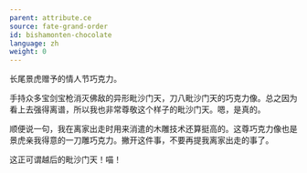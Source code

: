 ```yaml
---
parent: attribute.ce
source: fate-grand-order
id: bishamonten-chocolate
language: zh
weight: 0
---
```


长尾景虎赠予的情人节巧克力。

手持众多宝剑宝枪消灭佛敌的异形毗沙门天，刀八毗沙门天的巧克力像。总之因为看上去强得离谱，所以我也非常尊敬这个样子的毗沙门天。嗯，是真的。

顺便说一句，我在离家出走时用来消遣的木雕技术还算挺高的。这尊巧克力像也是景虎亲我得意的一刀雕巧克力。撇开这件事，不要再提我离家出走的事了。

这正可谓越后的毗沙门天！喵！
